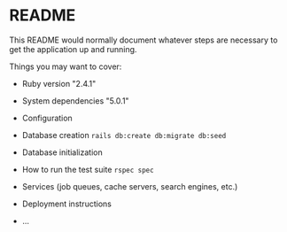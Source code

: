 # README

This README would normally document whatever steps are necessary to get the
application up and running.

Things you may want to cover:

* Ruby version
"2.4.1"
* System dependencies
"5.0.1"
* Configuration

* Database creation
`rails db:create db:migrate db:seed`

* Database initialization

* How to run the test suite
`rspec spec`

* Services (job queues, cache servers, search engines, etc.)

* Deployment instructions

* ...
